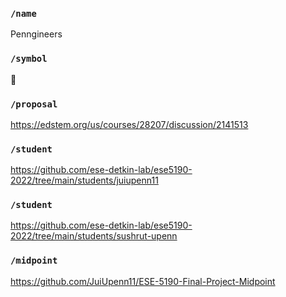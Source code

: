 ### `/name`
Penngineers
### `/symbol`
🚥
### `/proposal`
https://edstem.org/us/courses/28207/discussion/2141513
### `/student`
https://github.com/ese-detkin-lab/ese5190-2022/tree/main/students/juiupenn11
### `/student`
https://github.com/ese-detkin-lab/ese5190-2022/tree/main/students/sushrut-upenn
### `/midpoint`
https://github.com/JuiUpenn11/ESE-5190-Final-Project-Midpoint
